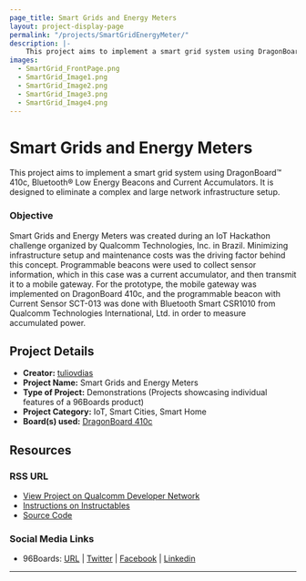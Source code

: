 ```yaml
---
page_title: Smart Grids and Energy Meters
layout: project-display-page
permalink: "/projects/SmartGridEnergyMeter/"
description: |-
    This project aims to implement a smart grid system using DragonBoard™ 410c, Bluetooth® Low Energy Beacons and Current Accumulators. It is designed to eliminate a complex and large network infrastructure setup.
images:
  - SmartGrid_FrontPage.png
  - SmartGrid_Image1.png
  - SmartGrid_Image2.png
  - SmartGrid_Image3.png
  - SmartGrid_Image4.png
---
```

# Smart Grids and Energy Meters

This project aims to implement a smart grid system using DragonBoard™ 410c, Bluetooth® Low Energy Beacons and Current Accumulators. It is designed to eliminate a complex and large network infrastructure setup.

### Objective

Smart Grids and Energy Meters was created during an IoT Hackathon challenge organized by Qualcomm Technologies, Inc. in Brazil. Minimizing infrastructure setup and maintenance costs was the driving factor behind this concept. Programmable beacons were used to collect sensor information, which in this case was a current accumulator, and then transmit it to a mobile gateway. For the prototype, the mobile gateway was implemented on DragonBoard 410c, and the programmable beacon with Current Sensor SCT-013 was done with Bluetooth Smart CSR1010 from Qualcomm Technologies International, Ltd. in order to measure accumulated power.

## Project Details

- **Creator:** [tuliovdias](https://www.instructables.com/member/tuliovdias/)
- **Project Name:** Smart Grids and Energy Meters
- **Type of Project:** Demonstrations (Projects showcasing individual features of a 96Boards product)
- **Project Category:** IoT, Smart Cities, Smart Home
- **Board(s) used:** [DragonBoard 410c](http://www._96boards.org/product/dragonboard410c/)

## Resources

### RSS URL

- [View Project on Qualcomm Developer Network](https://developer.qualcomm.com/project/smart-grids-and-energy-meters)
- [Instructions on Instructables](http://www.instructables.com/id/Padrão-Na-Rede-1/)
- [Source Code](http://www.instructables.com/id/Padrão-Na-Rede-1/)

### Social Media Links

- 96Boards: [URL](http://www._96boards.org/) &#124; [Twitter](https://twitter.com/96boards) &#124; [Facebook](https://www.facebook.com/96Boards) &#124; [Linkedin](https://www.linkedin.com/showcase/6637095/)


***
